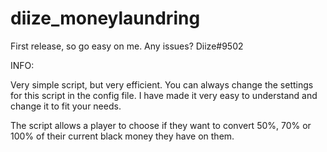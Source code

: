 # diize_moneylaundring
First release, so go easy on me. Any issues? Diize#9502

INFO: 

Very simple script, but very efficient. 
You can always change the settings for this script in the config file. I have made it very easy to understand and change it to fit your needs. 

The script allows a player to choose if they want to convert 50%, 70% or 100% of their current black money they have on them. 
